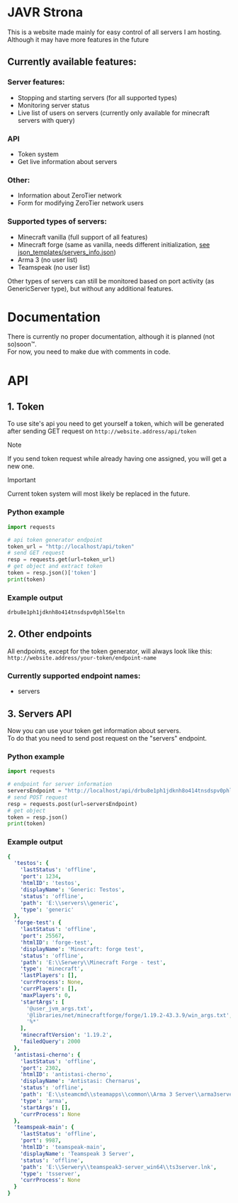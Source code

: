 # JAVR Strona
This is a website made mainly for easy control of all servers I am hosting.
Although it may have more features in the future

## Currently available features:
### Server features:
- Stopping and starting servers (for all supported types)
- Monitoring server status
- Live list of users on servers (currently only available for minecraft servers with query)

### API
- Token system
- Get live information about servers

### Other:
- Information about ZeroTier network
- Form for modifying ZeroTier network users

### Supported types of servers:
- Minecraft vanilla (full support of all features)
- Minecraft forge (same as vanilla, needs different initialization, 
<a href="https://github.com/TdewT/javr_strona/blob/api/json_templates/servers_info.json#L53"> see json_templates/servers_info.json</a>)
- Arma 3 (no user list)
- Teamspeak (no user list)

Other types of servers can still be monitored based on port 
activity (as GenericServer type), but without any additional features.

# Documentation
There is currently no proper documentation, although it is planned (not so)soon™. <br>
For now, you need to make due with comments in code.

# API

## 1. Token

To use site's api you need to get yourself a token, which will be generated after sending GET request on `http://website.address/api/token`

> [!NOTE]
> If you send token request while already having one assigned, you will get a new one.

>[!IMPORTANT]
> Current token system will most likely be replaced in the future.

### Python example

```py
import requests

# api token generator endpoint
token_url = "http://localhost/api/token"
# send GET request
resp = requests.get(url=token_url)
# get object and extract token
token = resp.json()['token']
print(token)
```
### Example output

```
drbu8e1ph1jdknh8o414tnsdspv0phl56eltn
```

## 2. Other endpoints
All endpoints, except for the token generator, will always look like this: `http://website.address/your-token/endpoint-name`


### Currently supported endpoint names:
- servers

## 3. Servers API
Now you can use your token get information about servers. <br>
To do that you need to send post request on the "servers" endpoint.

### Python example

``` py
import requests

# endpoint for server information
serversEndpoint = "http://localhost/api/drbu8e1ph1jdknh8o414tnsdspv0phl56eltn/servers"
# send POST request
resp = requests.post(url=serversEndpoint)
# get object
token = resp.json()
print(token)
```
### Example output
```yaml
{
  'testos': {
    'lastStatus': 'offline',
    'port': 1234,
    'htmlID': 'testos',
    'displayName': 'Generic: Testos',
    'status': 'offline',
    'path': 'E:\\servers\\generic',
    'type': 'generic'
  },
  'forge-test': {
    'lastStatus': 'offline',
    'port': 25567,
    'htmlID': 'forge-test',
    'displayName': 'Minecraft: forge test',
    'status': 'offline',
    'path': 'E:\\Serwery\\Minecraft Forge - test',
    'type': 'minecraft',
    'lastPlayers': [],
    'currProcess': None,
    'currPlayers': [],
    'maxPlayers': 0,
    'startArgs': [
      '@user_jvm_args.txt',
      '@libraries/net/minecraftforge/forge/1.19.2-43.3.9/win_args.txt',
      '%*'
    ],
    'minecraftVersion': '1.19.2',
    'failedQuery': 2000
  },
  'antistasi-cherno': {
    'lastStatus': 'offline',
    'port': 2302,
    'htmlID': 'antistasi-cherno',
    'displayName': 'Antistasi: Chernarus',
    'status': 'offline',
    'path': 'E:\\steamcmd\\steamapps\\common\\Arma 3 Server\\arma3server_x64.exe',
    'type': 'arma',
    'startArgs': [],
    'currProcess': None
  },
  'teamspeak-main': {
    'lastStatus': 'offline',
    'port': 9987,
    'htmlID': 'teamspeak-main',
    'displayName': 'Teamspeak 3 Server',
    'status': 'offline',
    'path': 'E:\\Serwery\\teamspeak3-server_win64\\ts3server.lnk',
    'type': 'tsserver',
    'currProcess': None
  }
}
```